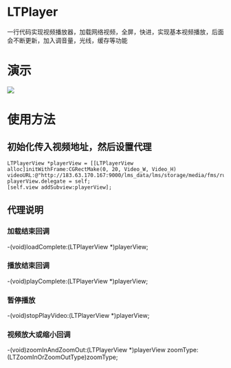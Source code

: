 # LTPlayer
一行代码实现视频播放器，加载网络视频，全屏，快进，实现基本视频播放，后面会不断更新，加入调音量，光线，缓存等功能
# 演示
![](http://ww4.sinaimg.cn/large/006y8lVagw1f78lwozedgg30ae0j2npf.gif)
# 使用方法
## 初始化传入视频地址，然后设置代理
    LTPlayerView *playerView = [[LTPlayerView alloc]initWithFrame:CGRectMake(0, 20, Video_W, Video_H) videoURL:@"http://183.63.170.167:9000/lms_data/lms/storage/media/fms/ruheyuxiashugoutong_57a2cbfdb8cc9215161964jchce9eitr.mp4"];
    playerView.delegate = self;
    [self.view addSubview:playerView];
## 代理说明

### 加载结束回调 
  -(void)loadComplete:(LTPlayerView *)playerView;

### 播放结束回调  
  -(void)playComplete:(LTPlayerView *)playerView;

### 暂停播放
  -(void)stopPlayVideo:(LTPlayerView *)playerView;

### 视频放大或缩小回调
  -(void)zoomInAndZoomOut:(LTPlayerView *)playerView zoomType:(LTZoomInOrZoomOutType)zoomType;

